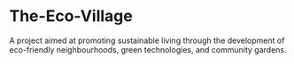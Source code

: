 # The-Eco-Village
A project aimed at promoting sustainable living through the development of eco-friendly neighbourhoods, green technologies, and community gardens.
